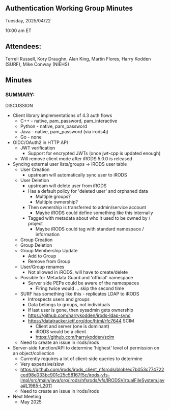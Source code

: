 ## Authentication Working Group Minutes

Tuesday, 2025/04/22

10:00 am ET

## Attendees:

Terrell Russell, Kory Draughn, Alan King, Martin Flores, Harry Kodden (SURF), Mike Conway (NIEHS)

## Minutes

### SUMMARY:

DISCUSSION

 - Client library implementations of 4.3 auth flows
   - C++ - native, pam_password, pam_interactive
   - Python - native, pam_password
   - Java - native, pam_password (via irods4j)
   - Go - none
 - OIDC/OAuth2 in HTTP API
   - JWT verification
     - Support for encrypted JWTs (once jwt-cpp is updated enough)
   - Will remove client mode after iRODS 5.0.0 is released
 - Syncing external user lists/groups -> iRODS user table
   - User Creation
     - upstream will automatically sync user to iRODS
   - User Deletion
     - upstream will delete user from iRODS
     - Has a default policy for 'deleted user' and orphaned data
       - Multiple groups?
       - Multiple ownership?
     - Then ownership is transferred to admin/service account
       - Maybe iRODS could define something like this internally
     - Tagged with metadata about who it used to be owned by / project
       - Maybe iRODS could tag with standard namespace / information
   - Group Creation
   - Group Deletion
   - Group Membership Update
     - Add to Group
     - Remove from Group
   - User/Group renames
     - Not allowed in iRODS, will have to create/delete
   - Possible for Metadata Guard and 'official' namespace
     - Server side PEPs could be aware of the namespaces
       - Firing twice would … skip the second time
   - SURF has something like this - replicates LDAP to iRODS
     - Introspects users and groups
     - Data belongs to groups, not individuals
     - If last user is gone, then sysadmin gets ownership
     - https://github.com/harrykodden/irods-ldap-sync
     - https://datatracker.ietf.org/doc/html/rfc7644 SCIM
       - Client and server (one is dominant)
       - iRODS would be a client
       - https://github.com/harrykodden/scim
   - Need to create an issue in irods/irods
 - Server-side function/API to determine 'highest' level of permission on an object/collection
   - Currently requires a lot of client-side queries to determine
   - Very expensive/slow
   - https://github.com/irods/irods_client_nfsrods/blob/ec7b053c774722ced98e033bc901c25c58167f5c/irods-vfs-impl/src/main/java/org/irods/nfsrods/vfs/IRODSVirtualFileSystem.java#L1985-L2011
   - Need to create an issue in irods/irods
 - Next Meeting
   - May 2025
